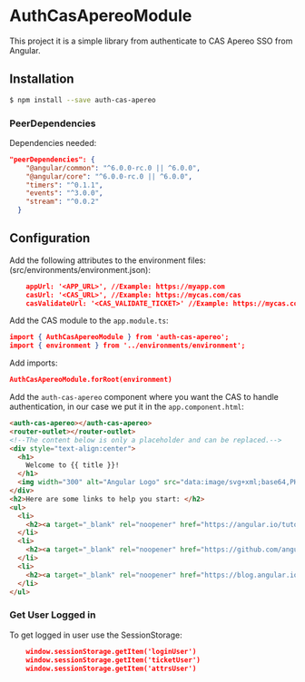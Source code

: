 # AuthCasApereoModule

This project it is a simple library from authenticate to CAS Apereo SSO from Angular.

## Installation

```bash
$ npm install --save auth-cas-apereo
```

### PeerDependencies
Dependencies needed:

```json
"peerDependencies": {
    "@angular/common": "^6.0.0-rc.0 || ^6.0.0",
    "@angular/core": "^6.0.0-rc.0 || ^6.0.0",
    "timers": "^0.1.1",
    "events": "^3.0.0",
    "stream": "^0.0.2"
  }
```

## Configuration

Add the following attributes to the environment files: (src/environments/environment.json):

```json
    appUrl: '<APP_URL>', //Example: https://myapp.com
    casUrl: '<CAS_URL>', //Example: https://mycas.com/cas
    casValidateUrl: '<CAS_VALIDATE_TICKET>' //Example: https://mycas.com/cas/p3/serviceValidate
```

Add the CAS module to the `app.module.ts`:

```json
import { AuthCasApereoModule } from 'auth-cas-apereo';
import { environment } from '../environments/environment';
```

Add imports:

```json
AuthCasApereoModule.forRoot(environment)
```

Add the `auth-cas-apereo` component where you want the CAS to handle authentication, in our case we put it in the `app.component.html`:

```html
<auth-cas-apereo></auth-cas-apereo>
<router-outlet></router-outlet>
<!--The content below is only a placeholder and can be replaced.-->
<div style="text-align:center">
  <h1>
    Welcome to {{ title }}!
  </h1>
  <img width="300" alt="Angular Logo" src="data:image/svg+xml;base64,PHN2ZyB4bWxucz0iaHR0cDovL3d3dy53My5vcmcvMjAwMC9zdmciIHZpZXdCb3g9IjAgMCAyNTAgMjUwIj4KICAgIDxwYXRoIGZpbGw9IiNERDAwMzEiIGQ9Ik0xMjUgMzBMMzEuOSA2My4ybDE0LjIgMTIzLjFMMTI1IDIzMGw3OC45LTQzLjcgMTQuMi0xMjMuMXoiIC8+CiAgICA8cGF0aCBmaWxsPSIjQzMwMDJGIiBkPSJNMTI1IDMwdjIyLjItLjFWMjMwbDc4LjktNDMuNyAxNC4yLTEyMy4xTDEyNSAzMHoiIC8+CiAgICA8cGF0aCAgZmlsbD0iI0ZGRkZGRiIgZD0iTTEyNSA1Mi4xTDY2LjggMTgyLjZoMjEuN2wxMS43LTI5LjJoNDkuNGwxMS43IDI5LjJIMTgzTDEyNSA1Mi4xem0xNyA4My4zaC0zNGwxNy00MC45IDE3IDQwLjl6IiAvPgogIDwvc3ZnPg==">
</div>
<h2>Here are some links to help you start: </h2>
<ul>
  <li>
    <h2><a target="_blank" rel="noopener" href="https://angular.io/tutorial">Tour of Heroes</a></h2>
  </li>
  <li>
    <h2><a target="_blank" rel="noopener" href="https://github.com/angular/angular-cli/wiki">CLI Documentation</a></h2>
  </li>
  <li>
    <h2><a target="_blank" rel="noopener" href="https://blog.angular.io/">Angular blog</a></h2>
  </li>
</ul>
```

### Get User Logged in

To get logged in user use the SessionStorage:
```json
    window.sessionStorage.getItem('loginUser')
    window.sessionStorage.getItem('ticketUser')
    window.sessionStorage.getItem('attrsUser')
```
